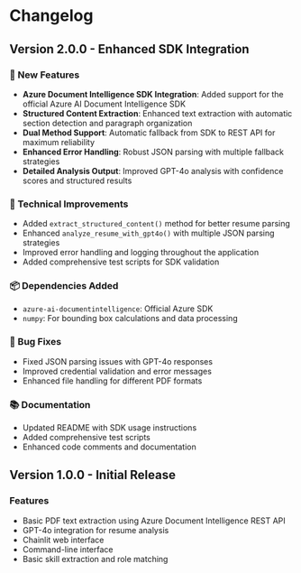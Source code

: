 # Changelog

## Version 2.0.0 - Enhanced SDK Integration

### 🚀 New Features
- **Azure Document Intelligence SDK Integration**: Added support for the official Azure AI Document Intelligence SDK
- **Structured Content Extraction**: Enhanced text extraction with automatic section detection and paragraph organization
- **Dual Method Support**: Automatic fallback from SDK to REST API for maximum reliability
- **Enhanced Error Handling**: Robust JSON parsing with multiple fallback strategies
- **Detailed Analysis Output**: Improved GPT-4o analysis with confidence scores and structured results

### 🔧 Technical Improvements
- Added `extract_structured_content()` method for better resume parsing
- Enhanced `analyze_resume_with_gpt4o()` with multiple JSON parsing strategies
- Improved error handling and logging throughout the application
- Added comprehensive test scripts for SDK validation

### 📦 Dependencies Added
- `azure-ai-documentintelligence`: Official Azure SDK
- `numpy`: For bounding box calculations and data processing

### 🐛 Bug Fixes
- Fixed JSON parsing issues with GPT-4o responses
- Improved credential validation and error messages
- Enhanced file handling for different PDF formats

### 📚 Documentation
- Updated README with SDK usage instructions
- Added comprehensive test scripts
- Enhanced code comments and documentation

## Version 1.0.0 - Initial Release

### Features
- Basic PDF text extraction using Azure Document Intelligence REST API
- GPT-4o integration for resume analysis
- Chainlit web interface
- Command-line interface
- Basic skill extraction and role matching